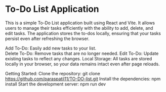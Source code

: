 # To-Do List Application
This is a simple To-Do List application built using React and Vite. It allows users to manage their tasks efficiently with the ability to add, delete, and edit tasks. The application stores the to-dos locally, ensuring that your tasks persist even after refreshing the browser.

Add To-Do: Easily add new tasks to your list.<br>
Delete To-Do: Remove tasks that are no longer needed.
Edit To-Do: Update existing tasks to reflect any changes.
Local Storage: All tasks are stored locally in your browser, so your data remains intact even after page reloads.

Getting Started:
Clone the repository: git clone https://github.com/paraspatil11/TO-DO-list.git
Install the dependencies: npm install
Start the development server: npm run dev
